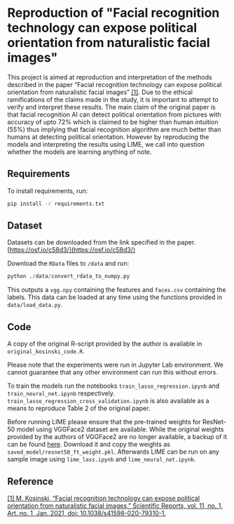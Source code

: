 # Reproduction of "Facial recognition technology can expose political orientation from naturalistic facial images"


This project is aimed at reproduction and interpretation of the methods described in the paper “Facial recognition technology can expose political orientation from naturalistic facial images” [\[1\]](#kosinski_ref). Due to the ethical ramifications of the claims made in the study, it is important to attempt to verify and interpret these results. The main claim of the original paper is that facial recognition AI can detect political orientation from pictures with accuracy of upto 72\% which is claimed to be higher than human intuition (55\%) thus implying that facial recognition algorithm are much better than humans at detecting political orientation. However by reproducing the models and interpreting the results using LIME, we call into question whether the models are learning anything of note.

## Requirements

To install requirements, run:

```bash
pip install -r requirements.txt
```

## Dataset

Datasets can be downloaded from the link specified in the paper. [https://osf.io/c58d3/](https://osf.io/c58d3/)

Download the `RData` files to `/data` and run:

```python
python ./data/convert_rdata_to_numpy.py
```
This outputs a `vgg.npy` containing the features and `faces.csv` containing the labels. This data can be loaded at any time using the functions provided in `data/load_data.py`.

## Code

A copy of the original R-script provided by the author is available in `original_kosinski_code.R`.

Please note that the experiments were run in Jupyter Lab environment. We cannot guarantee that any other environment can run this without errors.

To train the models run the notebooks `train_lasso_regression.ipynb` and `train_neural_net.ipynb` respectively. `train_lasso_regression_cross_validation.ipynb` is also available as a means to reproduce Table 2 of the original paper.

Before running LIME please ensure that the pre-trained weights for ResNet-50 model using VGGFace2 dataset are available. While the original weights provided by the authors of VGGFace2 are no longer available, a backup of it can be found [here](https://queensuca-my.sharepoint.com/:u:/g/personal/21rfk_queensu_ca/EQ7o1aRxfIFNprDBi0H01sQBp7rmAKfyu-Jwjk3K3AHJWA?e=gAPoQs). Download it and copy the weights as `saved_model/resnet50_ft_weight.pkl`. Afterwards LIME can be run on any sample image using `lime_lass.ipynb` and `lime_neural_net.ipynb`.

## Reference

<span id="kosinski_ref">[\[1\] M. Kosinski, “Facial recognition technology can expose political orientation from naturalistic facial images,” Scientific Reports, vol. 11, no. 1, Art. no. 1, Jan. 2021, doi: 10.1038/s41598-020-79310-1.](https://www.nature.com/articles/s41598-020-79310-1)</span>


